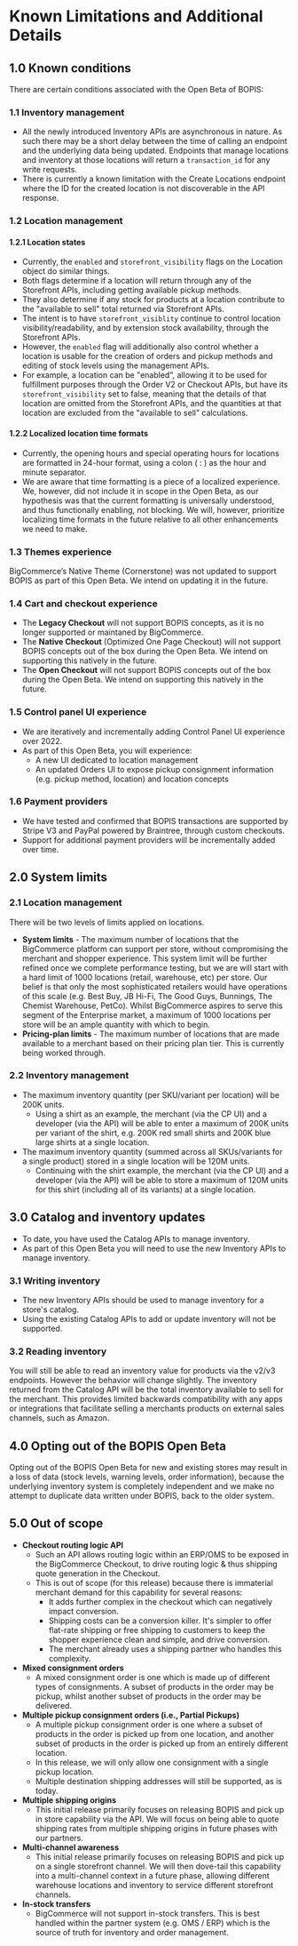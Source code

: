 # Known Limitations and Additional Details

## 1.0 Known conditions
There are certain conditions associated with the Open Beta of BOPIS:

### 1.1 Inventory management
- All the newly introduced Inventory APIs are asynchronous in nature. As such there may be a short delay between the time of calling an endpoint and the underlying data being updated. Endpoints that manage locations and inventory at those locations will return a `transaction_id` for any write requests.
- There is currently a known limitation with the Create Locations endpoint where the ID for the created location is not discoverable in the API response.

### 1.2 Location management
#### 1.2.1 Location states
- Currently, the `enabled` and `storefront_visibility` flags on the Location object do similar things.
- Both flags determine if a location will return through any of the Storefront APIs, including getting available pickup methods.
- They also determine if any stock for products at a location contribute to the "available to sell" total returned via Storefront APIs.
- The intent is to have `storefront_visiblity` continue to control location visibility/readability, and by extension stock availability, through the Storefront APIs.
- However, the `enabled` flag will additionally also control whether a location is usable for the creation of orders and pickup methods and editing of stock levels using the management APIs.
- For example, a location can be "enabled", allowing it to be used for fulfillment purposes through the Order V2 or Checkout APIs, but have its `storefront_visibility` set to false, meaning that the details of that location are omitted from the Storefront APIs, and the quantities at that location are excluded from the "available to sell" calculations.


#### 1.2.2 Localized location time formats
- Currently, the opening hours and special operating hours for locations are formatted in 24-hour format, using a colon ( : ) as the hour and minute separator.
- We are aware that time formatting is a piece of a localized experience. We, however, did not include it in scope in the Open Beta, as our hypothesis was that the current formatting is universally understood, and thus functionally enabling, not blocking. We will, however, prioritize localizing time formats in the future relative to all other enhancements we need to make.

### 1.3 Themes experience
BigCommerce’s Native Theme (Cornerstone) was not updated to support BOPIS as part of this Open Beta. We intend on updating it in the future.

### 1.4 Cart and checkout experience
- The **Legacy Checkout** will not support BOPIS concepts, as it is no longer supported or maintaned by BigCommerce.
- The **Native Checkout** (Optimized One Page Checkout) will not support BOPIS concepts out of the box during the Open Beta. We intend on supporting this natively in the future.
- The **Open Checkout** will not support BOPIS concepts out of the box during the Open Beta. We intend on supporting this natively in the future.

### 1.5 Control panel UI experience
- We are iteratively and incrementally adding Control Panel UI experience over 2022. 
- As part of this Open Beta, you will experience:
  - A new UI dedicated to location management
  - An updated Orders UI to expose pickup consignment information (e.g. pickup method, location) and location concepts

### 1.6 Payment providers
- We have tested and confirmed that BOPIS transactions are supported by Stripe V3 and PayPal powered by Braintree, through custom checkouts.
- Support for additional payment providers will be incrementally added over time.

## 2.0 System limits

### 2.1 Location management
There will be two levels of limits applied on locations.

- **System limits** - The maximum number of locations that the BigCommerce platform can support per store, without compromising the merchant and shopper experience. This system limit will be further refined once we complete performance testing, but we are will start with a hard limit of 1000 locations (retail, warehouse, etc) per store. Our belief is that only the most sophisticated retailers would have operations of this scale (e.g. Best Buy, JB Hi-Fi, The Good Guys, Bunnings, The Chemist Warehouse, PetCo). Whilst BigCommerce aspires to serve this segment of the Enterprise market, a maximum of 1000 locations per store will be an ample quantity with which to begin.
- **Pricing-plan limits** - The maximum number of locations that are made available to a merchant based on their pricing plan tier. This is currently being worked through.

### 2.2 Inventory management
* The maximum inventory quantity (per SKU/variant per location) will be 200K units. 
    - Using a shirt as an example, the merchant (via the CP UI) and a developer (via the API) will be able to enter a maximum of 200K units per variant of the shirt, e.g. 200K red small shirts and 200K blue large shirts at a single location.
* The maximum inventory quantity (summed across all SKUs/variants for a single product) stored in a single location will be 120M units. 
    - Continuing with the shirt example, the merchant (via the CP UI) and a developer (via the API) will be able to store a maximum of 120M units for this shirt (including all of its variants) at a single location.


## 3.0 Catalog and inventory updates
- To date, you have used the Catalog APIs to manage inventory. 
- As part of this Open Beta you will need to use the new Inventory APIs to manage inventory.

### 3.1 Writing inventory
- The new Inventory APIs should be used to manage inventory for a store's catalog. 
- Using the existing Catalog APIs to add or update inventory will not be supported.

### 3.2 Reading inventory
You will still be able to read an inventory value for products via the v2/v3 endpoints. However the behavior will change slightly. The inventory returned from the Catalog API will be the total inventory available to sell for the merchant. This provides limited backwards compatibility with any apps or integrations that facilitate selling a merchants products on external sales channels, such as Amazon.


## 4.0 Opting out of the BOPIS Open Beta
Opting out of the BOPIS Open Beta for new and existing stores may result in a loss of data (stock levels, warning levels, order information), because the underlying inventory system is completely independent and we make no attempt to duplicate data written under BOPIS, back to the older system.


## 5.0 Out of scope
- **Checkout routing logic API**
  - Such an API allows routing logic within an ERP/OMS to be exposed in the BigCommerce Checkout, to drive routing logic & thus shipping quote generation in the Checkout.
  - This is out of scope (for this release) because there is immaterial merchant demand for this capability for several reasons:
    - It adds further complex in the checkout which can negatively impact conversion.
    - Shipping costs can be a conversion killer. It's simpler to offer flat-rate shipping or free shipping to customers to keep the shopper experience clean and simple, and drive conversion.
    - The merchant already uses a shipping partner who handles this complexity.
- **Mixed consignment orders**
  - A mixed consignment order is one which is made up of different types of consignments. A subset of products in the order may be pickup, whilst another subset of products in the order may be delivered.
- **Multiple pickup consignment orders (i.e., Partial Pickups)**
  - A multiple pickup consignment order is one where a subset of products in the order is picked up from one location, and another subset of products in the order is picked up from an entirely different location.
  - In this release, we will only allow one consignment with a single pickup location.
  - Multiple destination shipping addresses will still be supported, as is today.
- **Multiple shipping origins**
  - This initial release primarily focuses on releasing BOPIS and pick up in store capability via the API. We will focus on being able to quote shipping rates from multiple shipping origins in future phases with our partners.
- **Multi-channel awareness**
  - This initial release primarily focuses on releasing BOPIS and pick up on a single storefront channel. We will then dove-tail this capability into a multi-channel context in a future phase, allowing different warehouse locations and inventory to service different storefront channels.
- **In-stock transfers**
  - BigCommerce will not support in-stock transfers. This is best handled within the partner system (e.g. OMS / ERP) which is the source of truth for inventory and order management.
